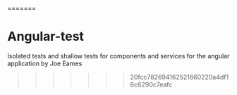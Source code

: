 
=======
# Angular-test
Isolated tests and shallow tests for components and services for the angular application by Joe Eames
>>>>>>> 20fcc782694162521660220a4df16c6290c7eafc
